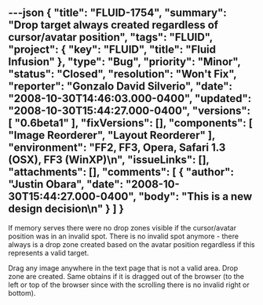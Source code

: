 ---json
{
  "title": "FLUID-1754",
  "summary": "Drop target always created regardless of cursor/avatar position",
  "tags": "FLUID",
  "project": {
    "key": "FLUID",
    "title": "Fluid Infusion"
  },
  "type": "Bug",
  "priority": "Minor",
  "status": "Closed",
  "resolution": "Won't Fix",
  "reporter": "Gonzalo David Silverio",
  "date": "2008-10-30T14:46:03.000-0400",
  "updated": "2008-10-30T15:44:27.000-0400",
  "versions": [
    "0.6beta1"
  ],
  "fixVersions": [],
  "components": [
    "Image Reorderer",
    "Layout Reorderer"
  ],
  "environment": "FF2, FF3, Opera, Safari 1.3 (OSX), FF3 (WinXP)\n",
  "issueLinks": [],
  "attachments": [],
  "comments": [
    {
      "author": "Justin Obara",
      "date": "2008-10-30T15:44:27.000-0400",
      "body": "This is a new design decision\n"
    }
  ]
}
---
If memory serves there were no drop zones visible if the cursor/avatar position was in an invalid spot. There is no invalid spot anymore - there always is a drop zone created based on the avatar position regardless if this represents a valid target.

Drag any image anywhere in the text page that is not a valid area. Drop zone are created. Same obtains if it is dragged out of the browser (to the left or top of the browser since with the scrolling there is no invalid right or bottom).

        